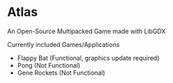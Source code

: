 # Atlas
An Open-Source Multipacked Game made with LibGDX

Currently included Games/Applications
- Flappy Bat (Functional, graphics update required)
- Pong (Not Functional)
- Gene Rockets (Not Functional)
